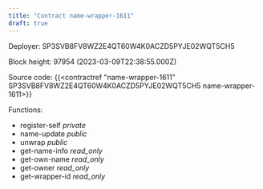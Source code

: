 ```yaml
---
title: "Contract name-wrapper-1611"
draft: true
---
```

Deployer: SP3SVB8FV8WZ2E4QT60W4K0ACZD5PYJE02WQT5CH5


 



Block height: 97954 (2023-03-09T22:38:55.000Z)

Source code: {{<contractref "name-wrapper-1611" SP3SVB8FV8WZ2E4QT60W4K0ACZD5PYJE02WQT5CH5 name-wrapper-1611>}}

Functions:

* register-self _private_
* name-update _public_
* unwrap _public_
* get-name-info _read_only_
* get-own-name _read_only_
* get-owner _read_only_
* get-wrapper-id _read_only_
